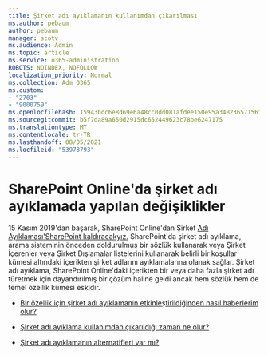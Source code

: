 ```yaml
---
title: Şirket adı ayıklamanın kullanımdan çıkarılması
ms.author: pebaum
author: pebaum
manager: scotv
ms.audience: Admin
ms.topic: article
ms.service: o365-administration
ROBOTS: NOINDEX, NOFOLLOW
localization_priority: Normal
ms.collection: Adm_O365
ms.custom:
- "2703"
- "9000759"
ms.openlocfilehash: 15943bdc6e8d69e6a48cc0dd081afdee150e95a34823657156fd9abe111824d5
ms.sourcegitcommit: b5f7da89a650d2915dc652449623c78be6247175
ms.translationtype: MT
ms.contentlocale: tr-TR
ms.lasthandoff: 08/05/2021
ms.locfileid: "53978793"
---
```

# <a name="changes-to-company-name-extraction-in-sharepoint-online"></a>SharePoint Online'da şirket adı ayıklamada yapılan değişiklikler

15 Kasım 2019'dan başarak, SharePoint Online'dan Şirket [Adı Ayıklaması'SharePoint kaldıracakyız.](https://docs.microsoft.com/sharepoint/changes-to-company-name-extraction-in-sharepoint-online) SharePoint'da şirket adı ayıklama, arama sisteminin önceden doldurulmuş bir sözlük kullanarak veya Şirket İçerenler veya Şirket Dışlamalar listelerini kullanarak belirli bir koşullar kümesi altındaki içerikten şirket adlarını ayıklamalarına olanak sağlar. Şirket adı ayıklama, SharePoint Online'daki içerikten bir veya daha fazla şirket adı türetmek için dayandırılmış bir çözüm haline geldi ancak hem sözlük hem de temel özellik kümesi eskidir.

- [Bir özellik için şirket adı ayıklamanın etkinleştirildiğinden nasıl haberlerim olur?](https://docs.microsoft.com/sharepoint/changes-to-company-name-extraction-in-sharepoint-online#how-do-i-know-if-company-name-extraction-is-enabled-for-a-property)

- [Şirket adı ayıklama kullanımdan çıkarıldığı zaman ne olur?](https://docs.microsoft.com/sharepoint/changes-to-company-name-extraction-in-sharepoint-online#what-happens-when-company-name-extraction-is-deprecated) 

- [Şirket adı ayıklamanın alternatifleri var mı?](https://docs.microsoft.com/sharepoint/changes-to-company-name-extraction-in-sharepoint-online#are-there-alternatives-to-company-name-extraction) 